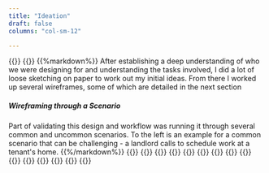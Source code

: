 ```yaml
---
title: "Ideation"
draft: false
columns: "col-sm-12"

---
```

{{<row>}}
{{<column class="col-12 col-sm-12 col-md-6 mb-4" >}}
{{%markdown%}}
After establishing a deep understanding of who we were designing for and understanding the tasks involved, I did a lot of loose sketching on paper to work out my initial ideas. From there I worked up several wireframes, some of which are detailed in the next section

##### Wireframing through a Scenario

Part of validating this design and workflow was running it through several common and uncommon scenarios. To the left is an example for a common scenario that can be challenging - a landlord calls to schedule work at a tenant's home.
{{%/markdown%}}
{{</column>}}
    {{<column class="col-sm-6 col-md-2">}}
         {{<workImage class="figure text-muted mb-4" src="/work/pm-redesign/02-ideation/v04scenario-0.png" alt="Scenario Step 1">}}
        {{<workImage class="figure text-muted mb-4" src="/work/pm-redesign/02-ideation/v04scenario-03.png" alt="Scenario Step 4">}}
    {{</column>}}
    {{<column class="col-sm-6 col-md-2">}}
         {{<workImage class="figure text-muted mb-4" src="/work/pm-redesign/02-ideation/v04scenario-01.png" alt="Scenario Step 2">}}
        {{<workImage class="figure text-muted mb-4" src="/work/pm-redesign/02-ideation/v04scenario-04.png" alt="Scenario Step 5">}}
    {{</column>}}
    {{<column class="col-sm-6 col-md-2">}}
         {{<workImage class="figure text-muted mb-4" src="/work/pm-redesign/02-ideation/v04scenario-02.png" alt="Scenario Step 3">}}
        {{<workImage class="figure text-muted mb-4" src="/work/pm-redesign/02-ideation/v04scenario-05.png" alt="Scenario Step 6">}}
    {{</column>}}
{{</row>}}
{{<workImage class="figure text-muted mb-4" src="/work/pm-redesign/02-ideation/v3workflow-wires.png" alt="Scenario: landlord calls to schedule work at a tenant's home">}}

